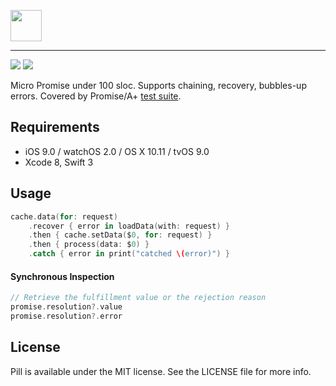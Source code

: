 <p align="left"><img src="https://cloud.githubusercontent.com/assets/1567433/19468404/cbd6f2f6-951e-11e6-8f74-443ebb0d0a12.png" height="50"/>

<hr>

<p align="left">
<a href="https://github.com/Carthage/Carthage"><img src="https://img.shields.io/badge/Carthage-compatible-4BC51D.svg?style=flat"></a>
<a href="https://travis-ci.org/kean/Pill"><img src="https://img.shields.io/travis/kean/Pill/master.svg"></a>
</p>

Micro Promise under 100 sloc. Supports chaining, recovery, bubbles-up errors. Covered by Promise/A+ [test suite](https://github.com/promises-aplus/promises-tests).

## Requirements

- iOS 9.0 / watchOS 2.0 / OS X 10.11 / tvOS 9.0
- Xcode 8, Swift 3

## Usage

```swift
cache.data(for: request)
    .recover { error in loadData(with: request) }
    .then { cache.setData($0, for: request) }
    .then { process(data: $0) }
    .catch { error in print("catched \(error)") }
```

#### Synchronous Inspection

```swift
// Retrieve the fulfillment value or the rejection reason
promise.resolution?.value
promise.resolution?.error
```

## License

Pill is available under the MIT license. See the LICENSE file for more info.
